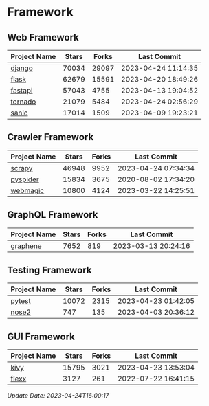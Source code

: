 # Framework

## Web Framework
| Project Name | Stars | Forks | Last Commit |
| ------------ | ----- | ----- | ----------- |
| [django](https://github.com/django/django) | 70034 | 29097 | 2023-04-24 11:14:35 |
| [flask](https://github.com/pallets/flask) | 62679 | 15591 | 2023-04-20 18:49:26 |
| [fastapi](https://github.com/tiangolo/fastapi) | 57043 | 4755 | 2023-04-13 19:04:52 |
| [tornado](https://github.com/tornadoweb/tornado) | 21079 | 5484 | 2023-04-24 02:56:29 |
| [sanic](https://github.com/sanic-org/sanic) | 17014 | 1509 | 2023-04-09 19:23:21 |

## Crawler Framework
| Project Name | Stars | Forks | Last Commit |
| ------------ | ----- | ----- | ----------- |
| [scrapy](https://github.com/scrapy/scrapy) | 46948 | 9952 | 2023-04-24 07:34:34 |
| [pyspider](https://github.com/binux/pyspider) | 15834 | 3675 | 2020-08-02 17:34:20 |
| [webmagic](https://github.com/code4craft/webmagic) | 10800 | 4124 | 2023-03-22 14:25:51 |

## GraphQL Framework
| Project Name | Stars | Forks | Last Commit |
| ------------ | ----- | ----- | ----------- |
| [graphene](https://github.com/graphql-python/graphene) | 7652 | 819 | 2023-03-13 20:24:16 |

## Testing Framework
| Project Name | Stars | Forks | Last Commit |
| ------------ | ----- | ----- | ----------- |
| [pytest](https://github.com/pytest-dev/pytest) | 10072 | 2315 | 2023-04-23 01:42:05 |
| [nose2](https://github.com/nose-devs/nose2) | 747 | 135 | 2023-04-03 20:36:12 |

## GUI Framework
| Project Name | Stars | Forks | Last Commit |
| ------------ | ----- | ----- | ----------- |
| [kivy](https://github.com/kivy/kivy) | 15795 | 3021 | 2023-04-23 13:53:04 |
| [flexx](https://github.com/flexxui/flexx) | 3127 | 261 | 2022-07-22 16:41:15 |

*Update Date: 2023-04-24T16:00:17*